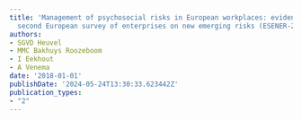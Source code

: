 ```yaml
---
title: 'Management of psychosocial risks in European workplaces: evidence from the
  second European survey of enterprises on new emerging risks (ESENER-2)'
authors:
- SGVD Heuvel
- MMC Bakhuys Roozeboom
- I Eekhout
- A Venema
date: '2018-01-01'
publishDate: '2024-05-24T13:30:33.623442Z'
publication_types:
- "2"
---
```

